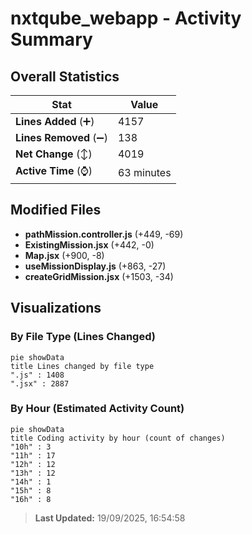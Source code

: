 # nxtqube_webapp - Activity Summary 

## Overall Statistics

| Stat                   | Value                                                             |
| ---------------------- | ----------------------------------------------------------------- |
| **Lines Added** (➕)   | 4157                                          |
| **Lines Removed** (➖) | 138                                        |
| **Net Change** (↕)    | 4019                |
| **Active Time** (⌚)   | 63 minutes |


## Modified Files
- **pathMission.controller.js** (+449, -69)
- **ExistingMission.jsx** (+442, -0)
- **Map.jsx** (+900, -8)
- **useMissionDisplay.js** (+863, -27)
- **createGridMission.jsx** (+1503, -34)

## Visualizations

### By File Type (Lines Changed)

```mermaid
pie showData
title Lines changed by file type
".js" : 1408
".jsx" : 2887
```

### By Hour (Estimated Activity Count)

```mermaid
pie showData
title Coding activity by hour (count of changes)
"10h" : 3
"11h" : 17
"12h" : 12
"13h" : 12
"14h" : 1
"15h" : 8
"16h" : 8
```


> **Last Updated:** 19/09/2025, 16:54:58